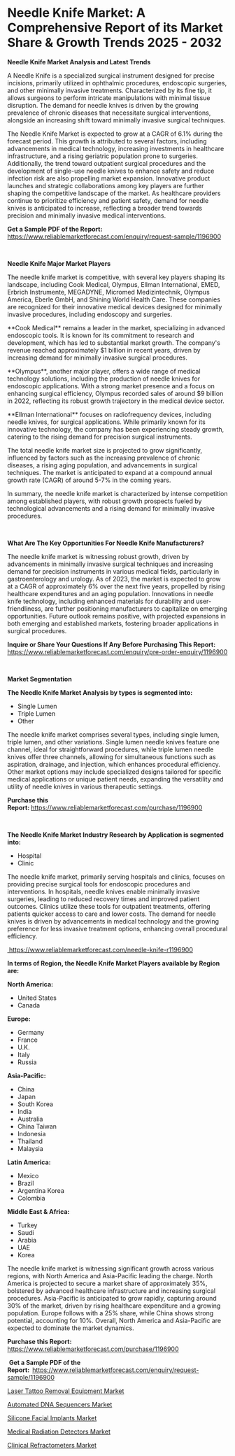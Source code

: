<p><h1>Needle Knife Market: A Comprehensive Report of its Market Share & Growth Trends 2025 - 2032</h1></p><p><strong>Needle Knife Market Analysis and Latest Trends</strong></p>
<p><p>A Needle Knife is a specialized surgical instrument designed for precise incisions, primarily utilized in ophthalmic procedures, endoscopic surgeries, and other minimally invasive treatments. Characterized by its fine tip, it allows surgeons to perform intricate manipulations with minimal tissue disruption. The demand for needle knives is driven by the growing prevalence of chronic diseases that necessitate surgical interventions, alongside an increasing shift toward minimally invasive surgical techniques.</p><p>The Needle Knife Market is expected to grow at a CAGR of 6.1% during the forecast period. This growth is attributed to several factors, including advancements in medical technology, increasing investments in healthcare infrastructure, and a rising geriatric population prone to surgeries. Additionally, the trend toward outpatient surgical procedures and the development of single-use needle knives to enhance safety and reduce infection risk are also propelling market expansion. Innovative product launches and strategic collaborations among key players are further shaping the competitive landscape of the market. As healthcare providers continue to prioritize efficiency and patient safety, demand for needle knives is anticipated to increase, reflecting a broader trend towards precision and minimally invasive medical interventions.</p></p>
<p><strong>Get a Sample PDF of the Report:&nbsp;</strong> <a href="https://www.reliablemarketforecast.com/enquiry/request-sample/1196900?utm_campaign=1998&utm_medium=2&utm_source=Github&utm_content=ia&utm_term=03032025&utm_id=needle-knife">https://www.reliablemarketforecast.com/enquiry/request-sample/1196900</a></p>
<p>&nbsp;</p>
<p><strong>Needle Knife Major Market Players</strong></p>
<p><p>The needle knife market is competitive, with several key players shaping its landscape, including Cook Medical, Olympus, Ellman International, EMED, Erbrich Instrumente, MEGADYNE, Micromed Medizintechnik, Olympus America, Eberle GmbH, and Shining World Health Care. These companies are recognized for their innovative medical devices designed for minimally invasive procedures, including endoscopy and surgeries.</p><p>**Cook Medical** remains a leader in the market, specializing in advanced endoscopic tools. It is known for its commitment to research and development, which has led to substantial market growth. The company's revenue reached approximately $1 billion in recent years, driven by increasing demand for minimally invasive surgical procedures.</p><p>**Olympus**, another major player, offers a wide range of medical technology solutions, including the production of needle knives for endoscopic applications. With a strong market presence and a focus on enhancing surgical efficiency, Olympus recorded sales of around $9 billion in 2022, reflecting its robust growth trajectory in the medical device sector.</p><p>**Ellman International** focuses on radiofrequency devices, including needle knives, for surgical applications. While primarily known for its innovative technology, the company has been experiencing steady growth, catering to the rising demand for precision surgical instruments.</p><p>The total needle knife market size is projected to grow significantly, influenced by factors such as the increasing prevalence of chronic diseases, a rising aging population, and advancements in surgical techniques. The market is anticipated to expand at a compound annual growth rate (CAGR) of around 5-7% in the coming years.</p><p>In summary, the needle knife market is characterized by intense competition among established players, with robust growth prospects fueled by technological advancements and a rising demand for minimally invasive procedures.</p></p>
<p>&nbsp;</p>
<p><strong>What Are The Key Opportunities For Needle Knife Manufacturers?</strong></p>
<p><p>The needle knife market is witnessing robust growth, driven by advancements in minimally invasive surgical techniques and increasing demand for precision instruments in various medical fields, particularly in gastroenterology and urology. As of 2023, the market is expected to grow at a CAGR of approximately 6% over the next five years, propelled by rising healthcare expenditures and an aging population. Innovations in needle knife technology, including enhanced materials for durability and user-friendliness, are further positioning manufacturers to capitalize on emerging opportunities. Future outlook remains positive, with projected expansions in both emerging and established markets, fostering broader applications in surgical procedures.</p></p>
<p><strong>Inquire or Share Your Questions If Any Before Purchasing This Report:</strong> <a href="https://www.reliablemarketforecast.com/enquiry/pre-order-enquiry/1196900?utm_campaign=1998&utm_medium=2&utm_source=Github&utm_content=ia&utm_term=03032025&utm_id=needle-knife">https://www.reliablemarketforecast.com/enquiry/pre-order-enquiry/1196900</a></p>
<p>&nbsp;</p>
<p><strong>Market Segmentation</strong></p>
<p><strong>The Needle Knife Market Analysis by types is segmented into:</strong></p>
<p><ul><li>Single Lumen</li><li>Triple Lumen</li><li>Other</li></ul></p>
<p><p>The needle knife market comprises several types, including single lumen, triple lumen, and other variations. Single lumen needle knives feature one channel, ideal for straightforward procedures, while triple lumen needle knives offer three channels, allowing for simultaneous functions such as aspiration, drainage, and injection, which enhances procedural efficiency. Other market options may include specialized designs tailored for specific medical applications or unique patient needs, expanding the versatility and utility of needle knives in various therapeutic settings.</p></p>
<p><strong>Purchase this Report:&nbsp;</strong><a href="https://www.reliablemarketforecast.com/purchase/1196900?utm_campaign=1998&utm_medium=2&utm_source=Github&utm_content=ia&utm_term=03032025&utm_id=needle-knife">https://www.reliablemarketforecast.com/purchase/1196900</a></p>
<p>&nbsp;</p>
<p><strong>The Needle Knife Market Industry Research by Application is segmented into:</strong></p>
<p><ul><li>Hospital</li><li>Clinic</li></ul></p>
<p><p>The needle knife market, primarily serving hospitals and clinics, focuses on providing precise surgical tools for endoscopic procedures and interventions. In hospitals, needle knives enable minimally invasive surgeries, leading to reduced recovery times and improved patient outcomes. Clinics utilize these tools for outpatient treatments, offering patients quicker access to care and lower costs. The demand for needle knives is driven by advancements in medical technology and the growing preference for less invasive treatment options, enhancing overall procedural efficiency.</p></p>
<p><a href="https://www.reliablemarketforecast.com/needle-knife-r1196900?utm_campaign=1998&utm_medium=2&utm_source=Github&utm_content=ia&utm_term=03032025&utm_id=needle-knife">&nbsp;https://www.reliablemarketforecast.com/needle-knife-r1196900</a></p>
<p><strong>In terms of Region, the Needle Knife Market Players available by Region are:</strong></p>
<p>
    <p> <strong> North America: </strong>
        <ul>
            <li>United States</li>
            <li>Canada</li>
        </ul>
        </p> 
    <p> <strong> Europe: </strong>
        <ul>
            <li>Germany</li>
            <li>France</li>
            <li>U.K.</li>
            <li>Italy</li>
            <li>Russia</li>
        </ul>
        </p> 
    <p> <strong> Asia-Pacific: </strong>
        <ul>
            <li>China</li>
            <li>Japan</li>
            <li>South Korea</li>
            <li>India</li>
            <li>Australia</li>
            <li>China Taiwan</li>
            <li>Indonesia</li>
            <li>Thailand</li>
            <li>Malaysia</li>
        </ul>
        </p> 
    <p> <strong> Latin America: </strong>
        <ul>
            <li>Mexico</li>
            <li>Brazil</li>
            <li>Argentina Korea</li>
            <li>Colombia</li>
        </ul>
        </p> 
    <p> <strong> Middle East & Africa: </strong>
        <ul>
            <li>Turkey</li>
            <li>Saudi</li>
            <li>Arabia</li>
            <li>UAE</li>
            <li>Korea</li>
        </ul>
    </p>
    </p>
<p><p>The needle knife market is witnessing significant growth across various regions, with North America and Asia-Pacific leading the charge. North America is projected to secure a market share of approximately 35%, bolstered by advanced healthcare infrastructure and increasing surgical procedures. Asia-Pacific is anticipated to grow rapidly, capturing around 30% of the market, driven by rising healthcare expenditure and a growing population. Europe follows with a 25% share, while China shows strong potential, accounting for 10%. Overall, North America and Asia-Pacific are expected to dominate the market dynamics.</p></p>
<p><strong>Purchase this Report: </strong><a href="https://www.reliablemarketforecast.com/purchase/1196900?utm_campaign=1998&utm_medium=2&utm_source=Github&utm_content=ia&utm_term=03032025&utm_id=needle-knife">https://www.reliablemarketforecast.com/purchase/1196900</a></p>
<p>&nbsp;<strong>Get a Sample PDF of the Report:&nbsp;&nbsp;</strong><a href="https://www.reliablemarketforecast.com/enquiry/request-sample/1196900?utm_campaign=1998&utm_medium=2&utm_source=Github&utm_content=ia&utm_term=03032025&utm_id=needle-knife">https://www.reliablemarketforecast.com/enquiry/request-sample/1196900</a></p>
<p><strong></strong></p>
<p><p><a href="https://github.com/nontoengolo/Market-Research-Report-List-1/blob/main/laser-tattoo-removal-equipment-market.md?utm_campaign=1998&utm_medium=2&utm_source=Github&utm_content=ia&utm_term=03032025&utm_id=needle-knife">Laser Tattoo Removal Equipment Market</a></p><p><a href="https://github.com/avikalitesjj/Market-Research-Report-List-1/blob/main/automated-dna-sequencers-market.md?utm_campaign=1998&utm_medium=2&utm_source=Github&utm_content=ia&utm_term=03032025&utm_id=needle-knife">Automated DNA Sequencers Market</a></p><p><a href="https://github.com/shefikagbons/Market-Research-Report-List-1/blob/main/silicone-facial-implants-market.md?utm_campaign=1998&utm_medium=2&utm_source=Github&utm_content=ia&utm_term=03032025&utm_id=needle-knife">Silicone Facial Implants Market</a></p><p><a href="https://github.com/pomasifilo/Market-Research-Report-List-1/blob/main/medical-radiation-detectors-market.md?utm_campaign=1998&utm_medium=2&utm_source=Github&utm_content=ia&utm_term=03032025&utm_id=needle-knife">Medical Radiation Detectors Market</a></p><p><a href="https://github.com/signallaikun/Market-Research-Report-List-1/blob/main/clinical-refractometers-market.md?utm_campaign=1998&utm_medium=2&utm_source=Github&utm_content=ia&utm_term=03032025&utm_id=needle-knife">Clinical Refractometers Market</a></p></p>